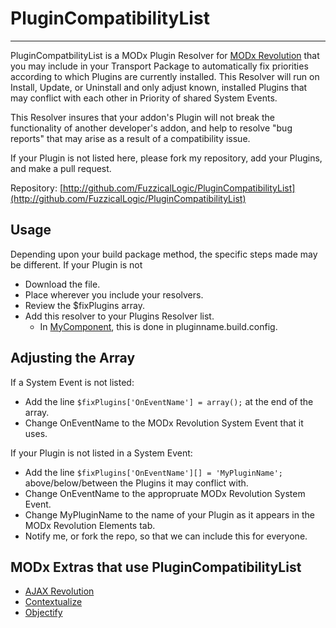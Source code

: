 # PluginCompatibilityList
---
PluginCompatbilityList is a MODx Plugin Resolver for [MODx Revolution](http://modx.com/) that you may include in your Transport Package to automatically fix priorities according to which Plugins are currently installed. This Resolver will run on Install, Update, or Uninstall and only adjust known, installed Plugins that may conflict with each other in Priority of shared System Events.

This Resolver insures that your addon's Plugin will not break the functionality of another developer's addon, and help to resolve "bug reports" that may arise as a result of a compatibility issue.

If your Plugin is not listed here, please fork my repository, add your Plugins, and make a pull request.

Repository: [http://github.com/FuzzicalLogic/PluginCompatibilityList](http://github.com/FuzzicalLogic/PluginCompatibilityList)

## Usage
Depending upon your build package method, the specific steps made may be different. If your Plugin is not

* Download the file.
* Place wherever you include your resolvers.
* Review the $fixPlugins array.
* Add this resolver to your Plugins Resolver list. 
  * In [MyComponent](http://github.com/BobRay/MyComponent/), this is done in pluginname.build.config.

## Adjusting the Array
If a System Event is not listed:
* Add the line `$fixPlugins['OnEventName'] = array();` at the end of the array.
* Change OnEventName to the MODx Revolution System Event that it uses.

If your Plugin is not listed in a System Event:
* Add the line `$fixPlugins['OnEventName'][] = 'MyPluginName';` above/below/between the Plugins it may conflict with.
* Change OnEventName to the appropruate MODx Revolution System Event.
* Change MyPluginName to the name of your Plugin as it appears in the MODx Revolution Elements tab.
* Notify me, or fork the repo, so that we can include this for everyone.

## MODx Extras that use PluginCompatibilityList
* [AJAX Revolution](http://github.com/nTouchSoftwareLLC/AJAX-Revolution/)
* [Contextualize](http://github.com/nTouchSoftwareLLC/Contextualize/)
* [Objectify](http://github.com/nTouchSoftwareLLC/Objectify/)

